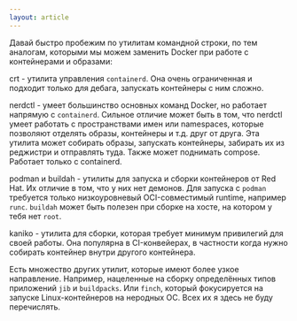 ```yaml
---
layout: article
---
```


Давай быстро пробежим по утилитам командной строки, по тем аналогам, которыми мы можем заменить Docker при работе с контейнерами и образами:

crt - утилита управления `containerd`. Она очень ограниченная и подходит только для дебага, запускать контейнеры с ним сложно.

nerdctl - умеет большинство основных команд Docker, но работает напрямую с `containerd`. Сильное отличие может быть в том, что nerdctl умеет работать с пространствами имен или namespaces, которые позволяют отделять образы, контейнеры и т.д. друг от друга. Эта утилита может собирать образы, запускать контейнеры, забирать их из реджистри и отправлять туда. Также может поднимать compose. Работает только с containerd.

podman и buildah - утилиты для запуска и сборки контейнеров от Red Hat. Их отличие в том, что у них нет демонов. Для запуска с `podman` требуется только низкоуровневый OCI-совместимый runtime, например `runc`. `buildah` может быть полезен при сборке на хосте, на котором у тебя нет `root`.

kaniko - утилита для сборки, которая требует минимум привилегий для своей работы. Она популярна в CI-конвейерах, в частности когда нужно собирать контейнер внутри другого контейнера.

Есть множество других утилит, которые имеют более узкое направление. Например, нацеленные на сборку определённых типов приложений `jib` и `buildpacks`. Или `finch`, который фокусируется на запуске Linux-контейнеров на неродных ОС. Всех их я здесь не буду перечислять.
